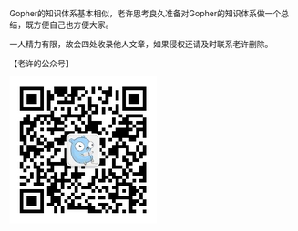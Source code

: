 Gopher的知识体系基本相似，老许思考良久准备对Gopher的知识体系做一个总结，既方便自己也方便大家。

一人精力有限，故会四处收录他人文章，如果侵权还请及时联系老许删除。

【老许的公众号】

![](./qrcode.jpg)